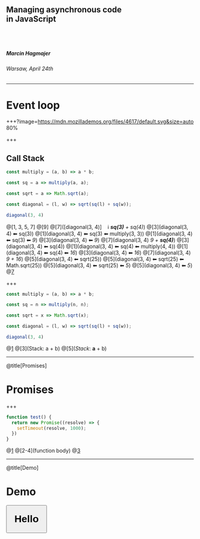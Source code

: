 ## Managing asynchronous code<br>in JavaScript

<br><br>

##### Marcin Hagmajer

###### Warsaw, April 24th

---

# Event loop
<!-- https://developer.mozilla.org/en-US/docs/Web/JavaScript/EventLoop -->

+++?image=https://mdn.mozillademos.org/files/4617/default.svg&size=auto 80%

+++

## Call Stack

```javascript
const multiply = (a, b) => a * b;

const sq = a => multiply(a, a);

const sqrt = a => Math.sqrt(a);

const diagonal = (l, w) => sqrt(sq(l) + sq(w));

diagonal(3, 4)
```

@[1, 3, 5, 7]
@[9]
@[7]([diagonal\(3, 4\)] &nbsp;&nbsp;&nbsp;ℹ️ _**sq(3)** + sq(4)_)
@[3](diagonal\(3, 4\) ⬅ sq\(3\))
@[1](diagonal\(3, 4\) ⬅ sq\(3\) ⬅ multiply\(3, 3\))
@[1](diagonal\(3, 4\) ⬅ sq\(3\) ⬅ _9_)
@[3](diagonal\(3, 4\) ⬅ _9_)
@[7](diagonal\(3, 4\) _9 + **sq(4)**_)
@[3](diagonal\(3, 4\) ⬅ sq\(4\))
@[1](diagonal\(3, 4\) ⬅ sq\(4\) ⬅ multiply\(4, 4\))
@[1](diagonal\(3, 4\) ⬅ sq\(4\) ⬅ _16_)
@[3](diagonal\(3, 4\) ⬅ _16_)
@[7](diagonal\(3, 4\) _9 + 16_)
@[5](diagonal\(3, 4\) ⬅ sqrt\(25\))
@[5](diagonal\(3, 4\) ⬅ sqrt\(25\) ⬅ Math.sqrt\(25\))
@[5](diagonal\(3, 4\) ⬅ sqrt\(25\) ⬅ _5_)
@[5](diagonal\(3, 4\) ⬅ _5_)
@[7](_5_)

+++

```javascript
const multiply = (a, b) => a * b;

const sq = n => multiply(n, n);

const sqrt = x => Math.sqrt(x);

const diagonal = (l, w) => sqrt(sq(l) + sq(w));

diagonal(3, 4)
```

@[1](function)
@[3](Stack: a + b)
@[5](*Stack*: <b>a</b> + b)

---
@title[Promises]
# Promises

+++

```javascript
function test() {
  return new Promise((resolve) => {
    setTimeout(resolve, 1000);
  })
}
```

@[1](function)
@[2-4](function body)
@[3](setTimeout)

---
@title[Demo]
# Demo

<button
  style="padding: 20px; font-weight: bold; font-size: 20pt"
  onclick="alert('hello world!')">Hello</button>
